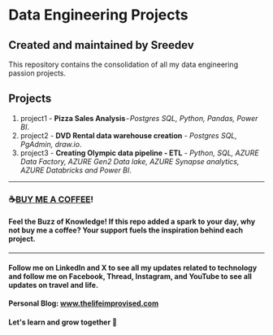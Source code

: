 # Data Engineering Projects
## Created and maintained by Sreedev
This repository contains the consolidation of all my data engineering passion projects. 

## Projects
1. project1 - **Pizza Sales Analysis** - *Postgres SQL, Python, Pandas, Power BI*.
2. project2 - **DVD Rental data warehouse creation** - *Postgres SQL, PgAdmin, draw.io*.
3. project3 - **Creating Olympic data pipeline - ETL** - *Python, SQL, AZURE Data Factory, AZURE Gen2 Data lake, AZURE Synapse analytics, AZURE Databricks and Power BI*.

----------------------------------------------------------------------------------

### ☕[BUY ME A COFFEE](https://www.buymeacoffee.com/thelifeimprovised)!

#### Feel the Buzz of Knowledge! If this repo added a spark to your day, why not buy me a coffee? Your support fuels the inspiration behind each project.

-----------------------------------------------------------------------------------

#### Follow me on LinkedIn and X to see all my updates related to technology and follow me on Facebook, Thread, Instagram, and YouTube to see all updates on travel and life.
#### Personal Blog: www.thelifeimprovised.com
#### Let's learn and grow together 💚
